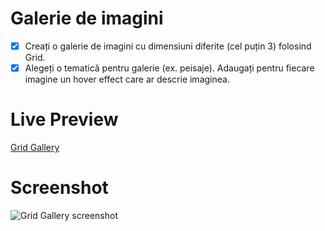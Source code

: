 # Galerie de imagini

- [x] Creați o galerie de imagini cu dimensiuni diferite (cel puțin 3) folosind Grid.
- [x] Alegeți o tematică pentru galerie (ex. peisaje). Adaugați pentru fiecare imagine un hover effect care ar descrie imaginea.

# Live Preview

<a href="" target="_blank">Grid Gallery</a>

# Screenshot

![Grid Gallery screenshot](./grid-photo-gallery.png)
